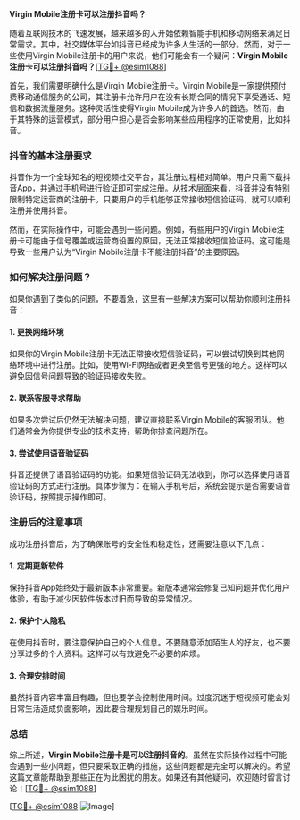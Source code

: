 **Virgin Mobile注册卡可以注册抖音吗？**

随着互联网技术的飞速发展，越来越多的人开始依赖智能手机和移动网络来满足日常需求。其中，社交媒体平台如抖音已经成为许多人生活的一部分。然而，对于一些使用Virgin Mobile注册卡的用户来说，他们可能会有一个疑问：**Virgin Mobile注册卡可以注册抖音吗？**[[TG💪+ @esim1088](https://t.me/s/esim1088)]

首先，我们需要明确什么是Virgin Mobile注册卡。Virgin Mobile是一家提供预付费移动通信服务的公司，其注册卡允许用户在没有长期合同的情况下享受通话、短信和数据流量服务。这种灵活性使得Virgin Mobile成为许多人的首选。然而，由于其特殊的运营模式，部分用户担心是否会影响某些应用程序的正常使用，比如抖音。

### 抖音的基本注册要求

抖音作为一个全球知名的短视频社交平台，其注册过程相对简单。用户只需下载抖音App，并通过手机号进行验证即可完成注册。从技术层面来看，抖音并没有特别限制特定运营商的注册卡。只要用户的手机能够正常接收短信验证码，就可以顺利注册并使用抖音。

然而，在实际操作中，可能会遇到一些问题。例如，有些用户的Virgin Mobile注册卡可能由于信号覆盖或运营商设置的原因，无法正常接收短信验证码。这可能是导致一些用户认为“Virgin Mobile注册卡不能注册抖音”的主要原因。

### 如何解决注册问题？

如果你遇到了类似的问题，不要着急，这里有一些解决方案可以帮助你顺利注册抖音：

#### 1. **更换网络环境**
   如果你的Virgin Mobile注册卡无法正常接收短信验证码，可以尝试切换到其他网络环境中进行注册。比如，使用Wi-Fi网络或者更换至信号更强的地方。这样可以避免因信号问题导致的验证码接收失败。

#### 2. **联系客服寻求帮助**
   如果多次尝试后仍然无法解决问题，建议直接联系Virgin Mobile的客服团队。他们通常会为你提供专业的技术支持，帮助你排查问题所在。

#### 3. **尝试使用语音验证码**
   抖音还提供了语音验证码的功能。如果短信验证码无法收到，你可以选择使用语音验证码的方式进行注册。具体步骤为：在输入手机号后，系统会提示是否需要语音验证码，按照提示操作即可。

### 注册后的注意事项

成功注册抖音后，为了确保账号的安全性和稳定性，还需要注意以下几点：

#### 1. **定期更新软件**
   保持抖音App始终处于最新版本非常重要。新版本通常会修复已知问题并优化用户体验，有助于减少因软件版本过旧而导致的异常情况。

#### 2. **保护个人隐私**
   在使用抖音时，要注意保护自己的个人信息。不要随意添加陌生人的好友，也不要分享过多的个人资料。这样可以有效避免不必要的麻烦。

#### 3. **合理安排时间**
   虽然抖音内容丰富且有趣，但也要学会控制使用时间。过度沉迷于短视频可能会对日常生活造成负面影响，因此要合理规划自己的娱乐时间。

### 总结

综上所述，**Virgin Mobile注册卡是可以注册抖音的**。虽然在实际操作过程中可能会遇到一些小问题，但只要采取正确的措施，这些问题都是完全可以解决的。希望这篇文章能帮助到那些正在为此困扰的朋友。如果还有其他疑问，欢迎随时留言讨论！[[TG💪+ @esim1088](https://t.me/s/esim1088)]

[[TG💪+ @esim1088](https://t.me/s/esim1088) ![Image](https://i.postimg.cc/4NQfJmqS/Snipaste-2025-05-13-00-14-12.png)]